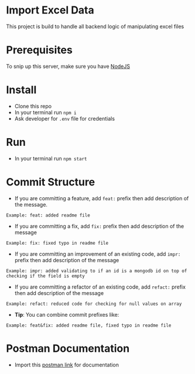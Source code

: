 # Import Excel Data

This project is build to handle all backend logic of manipulating excel files

# Prerequisites

To snip up this server, make sure you have [NodeJS](https://nodejs.org)

# Install

-   Clone this repo
-   In your terminal run `npm i`
-   Ask developer for `.env` file for credentials

# Run

-   In your terminal run `npm start`

# Commit Structure

-   If you are committing a feature, add `feat:` prefix then add description of the message.

```
Example: feat: added readme file
```

-   If you are committing a fix, add `fix:` prefix then add description of the message

```
Example: fix: fixed typo in readme file
```

-   If you are committing an improvement of an existing code, add `impr:` prefix then add description of the message

```
Example: impr: added validating to if an id is a mongodb id on top of checking if the field is empty
```

-   If you are committing a refactor of an existing code, add `refact:` prefix then add description of the message

```
Example: refact: reduced code for checking for null values on array
```

-   **Tip**: You can combine commit prefixes like:

```
Example: feat&fix: added readme file, fixed typo in readme file
```

# Postman Documentation

-   Import this [postman link](https://www.getpostman.com/collections/2965a7b647d72e5964e0) for documentation
